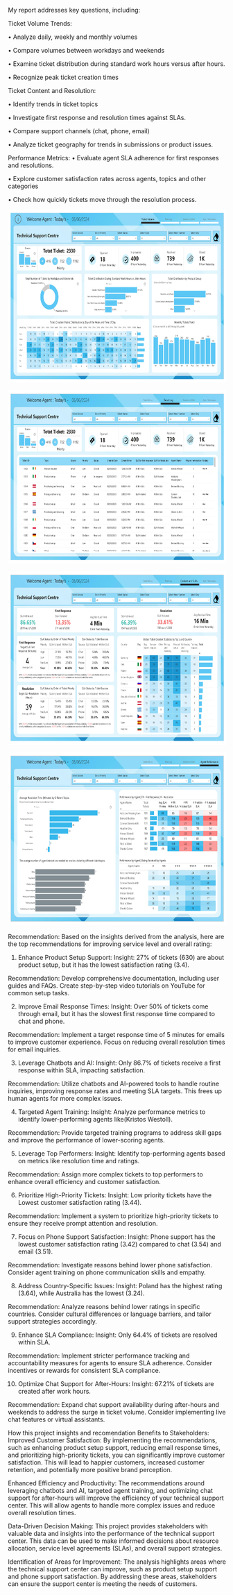 My report addresses key questions, including:

Ticket Volume Trends:

• Analyze daily, weekly and monthly volumes

• Compare volumes between workdays and weekends

• Examine ticket distribution during standard work hours versus after hours.

• Recognize peak ticket creation times

Ticket Content and Resolution:

• Identify trends in ticket topics

• Investigate first response and resolution times against SLAs.

• Compare support channels (chat, phone, email)

• Analyze ticket geography for trends in submissions or product issues.

Performance Metrics:
• Evaluate agent SLA adherence for first responses and resolutions.

• Explore customer satisfaction rates across agents, topics and other categories

• Check how quickly tickets move through the resolution process.

<p align="center">
  <img src="https://github.com/lucnguyen104/PowerBI-portfolio/blob/main/Ticket_Analysis/ticket-analysis-images-0.jpg" height="400">
</p>
<p align="center">
  <img src="https://github.com/lucnguyen104/PowerBI-portfolio/blob/main/Ticket_Analysis/ticket-analysis-images-1.jpg" height="400">
</p>
<p align="center">
  <img src="https://github.com/lucnguyen104/PowerBI-portfolio/blob/main/Ticket_Analysis/ticket-analysis-images-2.jpg" height="400">
</p>
<p align="center">
  <img src="https://github.com/lucnguyen104/PowerBI-portfolio/blob/main/Ticket_Analysis/ticket-analysis-images-3.jpg" height="400">
</p>
Recommendation:
Based on the insights derived from the analysis, here are the top recommendations for improving service level and overall rating:

1. Enhance Product Setup Support:
Insight: 27% of tickets (630) are about product setup, but it has the lowest satisfaction rating (3.4).

Recommendation: Develop comprehensive documentation, including user guides and FAQs. Create step-by-step video tutorials on YouTube for common setup tasks.

2. Improve Email Response Times:
Insight: Over 50% of tickets come through email, but it has the slowest first response time compared to chat and phone.

Recommendation: Implement a target response time of 5 minutes for emails to improve customer experience. Focus on reducing overall resolution times for email inquiries.

3. Leverage Chatbots and AI:
Insight: Only 86.7% of tickets receive a first response within SLA, impacting satisfaction.

Recommendation: Utilize chatbots and AI-powered tools to handle routine inquiries, improving response rates and meeting SLA targets. This frees up human agents for more complex issues.

4. Targeted Agent Training:
Insight: Analyze performance metrics to identify lower-performing agents like(Kristos Westoll).

Recommendation: Provide targeted training programs to address skill gaps and improve the performance of lower-scoring agents.

5. Leverage Top Performers:
Insight: Identify top-performing agents based on metrics like resolution time and ratings.

Recommendation: Assign more complex tickets to top performers to enhance overall efficiency and customer satisfaction.

6. Prioritize High-Priority Tickets:
Insight: Low priority tickets have the Lowest customer satisfaction rating (3.44).

Recommendation: Implement a system to prioritize high-priority tickets to ensure they receive prompt attention and resolution.

7. Focus on Phone Support Satisfaction:
Insight: Phone support has the lowest customer satisfaction rating (3.42) compared to chat (3.54) and email (3.51).

Recommendation: Investigate reasons behind lower phone satisfaction. Consider agent training on phone communication skills and empathy.

8. Address Country-Specific Issues:
Insight: Poland has the highest rating (3.64), while Australia has the lowest (3.24).

Recommendation: Analyze reasons behind lower ratings in specific countries. Consider cultural differences or language barriers, and tailor support strategies accordingly.

9. Enhance SLA Compliance:
Insight: Only 64.4% of tickets are resolved within SLA.

Recommendation: Implement stricter performance tracking and accountability measures for agents to ensure SLA adherence. Consider incentives or rewards for consistent SLA compliance.

10. Optimize Chat Support for After-Hours:
Insight: 67.21% of tickets are created after work hours.

Recommendation: Expand chat support availability during after-hours and weekends to address the surge in ticket volume. Consider implementing live chat features or virtual assistants.

How this project insights and recomendation Benefits to Stakeholders:
Improved Customer Satisfaction: By implementing the recommendations, such as enhancing product setup support, reducing email response times, and prioritizing high-priority tickets, you can significantly improve customer satisfaction. This will lead to happier customers, increased customer retention, and potentially more positive brand perception.

Enhanced Efficiency and Productivity: The recommendations around leveraging chatbots and AI, targeted agent training, and optimizing chat support for after-hours will improve the efficiency of your technical support center. This will allow agents to handle more complex issues and reduce overall resolution times.

Data-Driven Decision Making: This project provides stakeholders with valuable data and insights into the performance of the technical support center. This data can be used to make informed decisions about resource allocation, service level agreements (SLAs), and overall support strategies.

Identification of Areas for Improvement: The analysis highlights areas where the technical support center can improve, such as product setup support and phone support satisfaction. By addressing these areas, stakeholders can ensure the support center is meeting the needs of customers.
